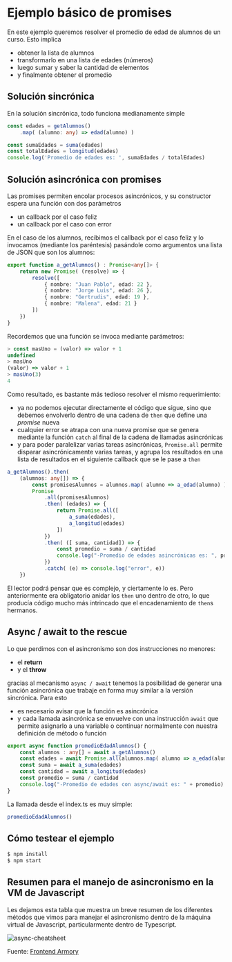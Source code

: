 # Ejemplo básico de promises

En este ejemplo queremos resolver el promedio de edad de alumnos de un curso. Esto implica

- obtener la lista de alumnos
- transformarlo en una lista de edades (números)
- luego sumar y saber la cantidad de elementos
- y finalmente obtener el promedio


## Solución sincrónica

En la solución sincrónica, todo funciona medianamente simple

```ts
const edades = getAlumnos()
    .map( (alumno: any) => edad(alumno) )

const sumaEdades = suma(edades)
const totalEdades = longitud(edades)
console.log('Promedio de edades es: ', sumaEdades / totalEdades)
```

## Solución asincrónica con promises

Las promises permiten encolar procesos asincrónicos, y su constructor espera una función con dos parámetros

- un callback por el caso feliz
- un callback por el caso con error

En el caso de los alumnos, recibimos el callback por el caso feliz y lo invocamos (mediante los paréntesis) pasándole como argumentos una lista de JSON que son los alumnos:

```ts
export function a_getAlumnos() : Promise<any[]> {
    return new Promise( (resolve) => {
        resolve([
            { nombre: "Juan Pablo", edad: 22 },
            { nombre: "Jorge Luis", edad: 26 },
            { nombre: "Gertrudis", edad: 19 },
            { nombre: "Malena", edad: 21 }
        ])
    })
}
```

Recordemos que una función se invoca mediante parámetros:

```ts
> const masUno = (valor) => valor + 1
undefined
> masUno
(valor) => valor + 1
> masUno(3)
4
```

Como resultado, es bastante más tedioso resolver el mismo requerimiento:

- ya no podemos ejecutar directamente el código que sigue, sino que debemos envolverlo dentro de una cadena de `then` que define una _promise_ nueva 
- cualquier error se atrapa con una nueva promise que se genera mediante la función `catch` al final de la cadena de llamadas asincrónicas
- y para poder paralelizar varias tareas asincrónicas, `Promise.all` permite disparar asincrónicamente varias tareas, y agrupa los resultados en una lista de resultados en el siguiente callback que se le pase a `then`

```ts
a_getAlumnos().then(
    (alumnos: any[]) => {
        const promisesAlumnos = alumnos.map( alumno => a_edad(alumno) )
        Promise
            .all(promisesAlumnos)
            .then( (edades) => {
                return Promise.all([
                    a_suma(edades),
                    a_longitud(edades)
                ])
            })
            .then( ([ suma, cantidad]) => {
                const promedio = suma / cantidad
                console.log("-Promedio de edades asincrónicas es: ", promedio)
            })
            .catch( (e) => console.log("error", e))
    })
```

El lector podrá pensar que es complejo, y ciertamente lo es. Pero anteriormente era obligatorio anidar los `then` uno dentro de otro, lo que producía código mucho más intrincado que el encadenamiento de `then`s hermanos.

## Async / await to the rescue

Lo que perdimos con el asincronismo son dos instrucciones no menores:

- el **return**
- y el **throw**

gracias al mecanismo `async / await` tenemos la posibilidad de generar una función asincrónica que trabaje en forma muy similar a la versión sincrónica. Para esto

- es necesario avisar que la función es asincrónica
- y cada llamada asincrónica se envuelve con una instrucción `await` que permite asignarlo a una variable o continuar normalmente con nuestra definición de método o función

```ts
export async function promedioEdadAlumnos() {
    const alumnos : any[] = await a_getAlumnos()
    const edades = await Promise.all(alumnos.map( alumno => a_edad(alumno) ))
    const suma = await a_suma(edades)
    const cantidad = await a_longitud(edades)
    const promedio = suma / cantidad
    console.log("-Promedio de edades con async/await es: " + promedio)
}
```

La llamada desde el index.ts es muy simple:

```ts
promedioEdadAlumnos()
```


## Cómo testear el ejemplo

```bash
$ npm install
$ npm start
```

## Resumen para el manejo de asincronismo en la VM de Javascript
Les dejamos esta tabla que muestra un breve resumen de los diferentes métodos que vimos para manejar el asincronismo dentro de la máquina virtual de Javascript, particularmente dentro de Typescript. 

![async-cheatsheet]('images/async-cheatsheet.png')

Fuente: [Frontend Armory](https://github.com/frontarm/async-javascript-cheatsheet)
